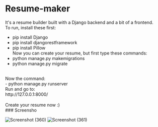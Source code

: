 # Resume-maker
It's a resume builder built with a Django backend and a bit of a frontend. <br>
To run, install these first:<br>
- pip install Django<br>
- pip install djangorestframework<br>
- pip install Pillow<br>
Now you can create your resume, but first type these commands:<br>
- python manage.py makemigrations<br>
- python manage.py migrate<br>
<br>
Now the command:<br>
- python manage.py runserver<br>
Run and go to:<br>
http://127.0.0.1:8000/<br>
<br>
Create your resume now :)<br>
### Screensho<br>

![Screenshot (360)](https://github.com/aliasgharfathikhah/Resume-maker/assets/114841573/314c1069-92f6-4ccb-94c7-faa5fada6937)
![Screenshot (361)](https://github.com/aliasgharfathikhah/Resume-maker/assets/114841573/d1900fef-bdd0-4e54-9d6a-a26eeb6ce1e1)

